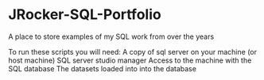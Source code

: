 # JRocker-SQL-Portfolio
A place to store examples of my SQL work from over the years

To run these scripts you will need:
A copy of sql server on your machine (or host machine)
SQL server studio manager
Access to the machine with the SQL database
The datasets loaded into into the database